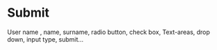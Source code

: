 # Submit
User name , name, surname, radio button, check box, Text-areas, drop down, input type, submit...

